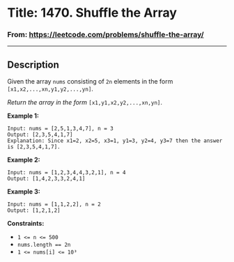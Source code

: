 # Title: 1470. Shuffle the Array

### From: https://leetcode.com/problems/shuffle-the-array/

***

## Description
Given the array `nums` consisting of `2n` elements in the form `[x1,x2,...,xn,y1,y2,...,yn]`.

*Return the array in the form* `[x1,y1,x2,y2,...,xn,yn]`.

 

**Example 1:**

    Input: nums = [2,5,1,3,4,7], n = 3
    Output: [2,3,5,4,1,7] 
    Explanation: Since x1=2, x2=5, x3=1, y1=3, y2=4, y3=7 then the answer is [2,3,5,4,1,7].

**Example 2:**

    Input: nums = [1,2,3,4,4,3,2,1], n = 4
    Output: [1,4,2,3,3,2,4,1]

**Example 3:**

    Input: nums = [1,1,2,2], n = 2
    Output: [1,2,1,2]

**Constraints:**

- `1 <= n <= 500`
- `nums.length == 2n`
- `1 <= nums[i] <= 10³`
